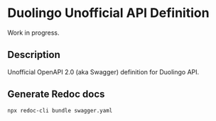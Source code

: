 # Duolingo Unofficial API Definition

Work in progress.

## Description
Unofficial OpenAPI 2.0 (aka Swagger) definition for Duolingo API.

## Generate Redoc docs
```bash
npx redoc-cli bundle swagger.yaml
```